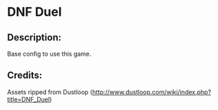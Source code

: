 # DNF Duel

## Description: 

Base config to use this game.

## Credits: 

Assets ripped from Dustloop (http://www.dustloop.com/wiki/index.php?title=DNF_Duel)

